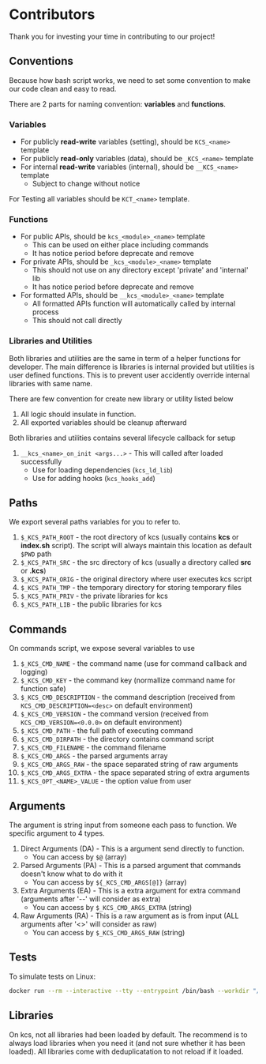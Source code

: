 # Contributors

Thank you for investing your time in contributing to our project!

## Conventions

Because how bash script works, we need to set some convention
to make our code clean and easy to read.

There are 2 parts for naming convention: **variables** and **functions**.

### Variables

- For publicly **read-write** variables (setting), should be `KCS_<name>` template
- For publicly **read-only** variables (data), should be `_KCS_<name>` template
- For internal **read-write** variables (internal), should be `__KCS_<name>` template
    - Subject to change without notice

For Testing all variables should be `KCT_<name>` template.

### Functions

- For public APIs, should be `kcs_<module>_<name>` template
    - This can be used on either place including commands
    - It has notice period before deprecate and remove
- For private APIs, should be `_kcs_<module>_<name>` template
    - This should not use on any directory except 'private' and 'internal' lib
    - It has notice period before deprecate and remove
- For formatted APIs, should be `__kcs_<module>_<name>` template
    - All formatted APIs function will automatically called by internal process
    - This should not call directly

### Libraries and Utilities

Both libraries and utilities are the same in term of a helper functions
for developer. The main difference is libraries is internal provided
but utilities is user defined functions.
This is to prevent user accidently override internal libraries with same name.

There are few convention for create new library or utility listed below

1. All logic should insulate in function.
2. All exported variables should be cleanup afterward

Both libraries and utilities contains several lifecycle callback for setup

1. `__kcs_<name>_on_init <args...>` - This will called after loaded successfully
    - Use for loading dependencies (`kcs_ld_lib`)
    - Use for adding hooks (`kcs_hooks_add`)

## Paths

We export several paths variables for you to refer to.

1. `$_KCS_PATH_ROOT` - the root directory of kcs (usually contains **kcs** or **index.sh** script). The script will always maintain this location as default `$PWD` path
2. `$_KCS_PATH_SRC` - the src directory of kcs (usually a directory called **src** or **.kcs**)
3. `$_KCS_PATH_ORIG` - the original directory where user executes kcs script
4. `$_KCS_PATH_TMP` - the temporary directory for storing temporary files
5. `$_KCS_PATH_PRIV` - the private libraries for kcs
6. `$_KCS_PATH_LIB` - the public libraries for kcs

## Commands

On commands script, we expose several variables to use

1. `$_KCS_CMD_NAME` - the command name (use for command callback and logging)
2. `$_KCS_CMD_KEY` - the command key (normallize command name for function safe)
3. `$_KCS_CMD_DESCRIPTION` - the command description (received from `KCS_CMD_DESCRIPTION=<desc>` on default environment)
4. `$_KCS_CMD_VERSION` - the command version (received from `KCS_CMD_VERSION=<0.0.0>` on default environment)
5. `$_KCS_CMD_PATH` - the full path of executing command
6. `$_KCS_CMD_DIRPATH` - the directory contains command script
7. `$_KCS_CMD_FILENAME` - the command filename
8. `$_KCS_CMD_ARGS` - the parsed arguments array
9. `$_KCS_CMD_ARGS_RAW` - the space separated string of raw arguments
10. `$_KCS_CMD_ARGS_EXTRA` - the space separated string of extra arguments
11. `$_KCS_OPT_<NAME>_VALUE` - the option value from user

## Arguments

The argument is string input from someone each pass to function. We specific argument to 4 types.

1. Direct Arguments (DA) - This is a argument send directly to function.
    - You can access by `$@` (array)
2. Parsed Arguments (PA) - This is a parsed argument that commands doesn't know what to do with it
    - You can access by `${_KCS_CMD_ARGS[@]}` (array)
3. Extra Arguments (EA) - This is a extra argument for extra command (arguments after '--' will consider as extra)
    - You can access by `$_KCS_CMD_ARGS_EXTRA` (string)
4. Raw Arguments (RA) - This is a raw argument as is from input (ALL arguments after '<>' will consider as raw)
    - You can access by `$_KCS_CMD_ARGS_RAW` (string)

## Tests

To simulate tests on Linux:

```bash
docker run --rm --interactive --tty --entrypoint /bin/bash --workdir "/work" -v "$PWD:/work" debian:stable-slim
```

## Libraries

On kcs, not all libraries had been loaded by default.
The recommend is to always load libraries when you need it (and not sure whether it has been loaded).
All libraries come with deduplicatation to not reload if it loaded.
